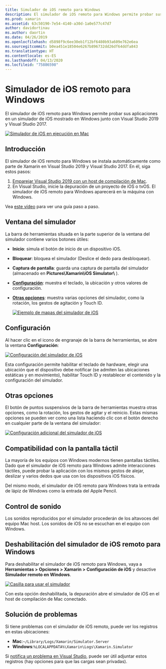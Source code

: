 ```yaml
---
title: Simulador de iOS remoto para Windows
description: El simulador de iOS remoto para Windows permite probar sus aplicaciones en un simulador de iOS mostrado en Windows junto con Visual Studio 2019.
ms.prod: xamarin
ms.assetid: 63c50190-7e54-4140-a30d-1a0e577c47d7
author: davidortinau
ms.author: daortin
ms.date: 04/26/2019
ms.openlocfilehash: d5898f9c6ee30eb1f12bf6480b93a609e762e6ea
ms.sourcegitcommit: b0ea451e18504e6267b896732dd26df64ddfa843
ms.translationtype: HT
ms.contentlocale: es-ES
ms.lasthandoff: 04/13/2020
ms.locfileid: "75886598"
---
```

# <a name="remoted-ios-simulator-for-windows"></a>Simulador de iOS remoto para Windows

El simulador de iOS remoto para Windows permite probar sus aplicaciones en un simulador de iOS mostrado en Windows junto con Visual Studio 2019 y Visual Studio 2017.

[![Simulador de iOS en ejecución en Mac](images/hero-sml.png "Simulador de iOS en ejecución en Mac")](images/hero.png#lightbox)

## <a name="getting-started"></a>Introducción

El simulador de iOS remoto para Windows se instala automáticamente como parte de Xamarin en Visual Studio 2019 y Visual Studio 2017. En él, siga estos pasos:

1. [Emparejar Visual Studio 2019 con un host de compilación de Mac](~/ios/get-started/installation/windows/connecting-to-mac/index.md).
2. En Visual Studio, inicie la depuración de un proyecto de iOS o tvOS. El simulador de iOS remoto para Windows aparecerá en la máquina con Windows.

Vea [este vídeo](deploy.md) para ver una guía paso a paso.

## <a name="simulator-window"></a>Ventana del simulador

La barra de herramientas situada en la parte superior de la ventana del simulador contiene varios botones útiles:

- **Inicio**: simula el botón de inicio de un dispositivo iOS.
- **Bloquear**: bloquea el simulador (Deslice el dedo para desbloquear).
- **Captura de pantalla**: guarda una captura de pantalla del simulador (almacenado en **Pictures\Xamarin\iOS Simulator\\** ).
- [**Configuración**](#settings): muestra el teclado, la ubicación y otros valores de configuración.
- [**Otras opciones**](#other-options): muestra varias opciones del simulador, como la rotación, los gestos de agitación y Touch ID.

    [![Ejemplo de mapas del simulador de iOS](images/maps-app-sml.png "Ejemplo de mapas del simulador de iOS")](images/maps-app.png#lightbox)

## <a name="settings"></a>Configuración

Al hacer clic en el icono de engranaje de la barra de herramientas, se abre la ventana **Configuración**:

[![Configuración del simulador de iOS](images/settings-sml.png "Configuración del simulador de iOS")](images/settings.png#lightbox)

Esta configuración permite habilitar el teclado de hardware, elegir una ubicación que el dispositivo debe notificar (se admiten las ubicaciones estáticas y en movimiento), habilitar Touch ID y restablecer el contenido y la configuración del simulador.

## <a name="other-options"></a>Otras opciones

El botón de puntos suspensivos de la barra de herramientas muestra otras opciones, como la rotación, los gestos de agitar y el reinicio. Estas mismas opciones se pueden ver como una lista haciendo clic con el botón derecho en cualquier parte de la ventana del simulador:

[![Configuración adicional del simulador de iOS](images/more-sml.png "Configuración adicional del simulador de iOS")](images/more.png#lightbox)

## <a name="touchscreen-support"></a>Compatibilidad con la pantalla táctil

La mayoría de los equipos con Windows modernos tienen pantallas táctiles. Dado que el simulador de iOS remoto para Windows admite interacciones táctiles, puede probar la aplicación con los mismos gestos de alejar, deslizar y varios dedos que usa con los dispositivos iOS físicos.

Del mismo modo, el simulador de iOS remoto para Windows trata la entrada de lápiz de Windows como la entrada del Apple Pencil.

## <a name="sound-handling"></a>Control de sonido

Los sonidos reproducidos por el simulador procederán de los altavoces del equipo Mac host.
Los sonidos de iOS no se escuchan en el equipo con Windows.

## <a name="disabling-the-remoted-ios-simulator-for-windows"></a>Deshabilitación del simulador de iOS remoto para Windows

Para deshabilitar el simulador de iOS remoto para Windows, vaya a **Herramientas > Opciones > Xamarin > Configuración de iOS** y desactive **Simulador remoto en Windows**.

[![Casilla para usar el simulador](images/options-sml.png "Casilla para usar el simulador")](images/options.png#lightbox)

Con esta opción deshabilitada, la depuración abre el simulador de iOS en el host de compilación de Mac conectado.

## <a name="troubleshooting"></a>Solución de problemas

Si tiene problemas con el simulador de iOS remoto, puede ver los registros en estas ubicaciones:

- **Mac**:`~/Library/Logs/Xamarin/Simulator.Server`
- **Windows**:`%LOCALAPPDATA%\Xamarin\Logs\Xamarin.Simulator`

Si [notifica un problema en Visual Studio](https://docs.microsoft.com/visualstudio/ide/how-to-report-a-problem-with-visual-studio), puede ser útil adjuntar estos registros (hay opciones para que las cargas sean privadas).

